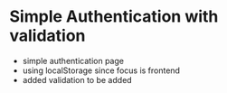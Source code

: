 # Simple Authentication with validation

- simple authentication page
- using localStorage since focus is frontend
- added validation to be added